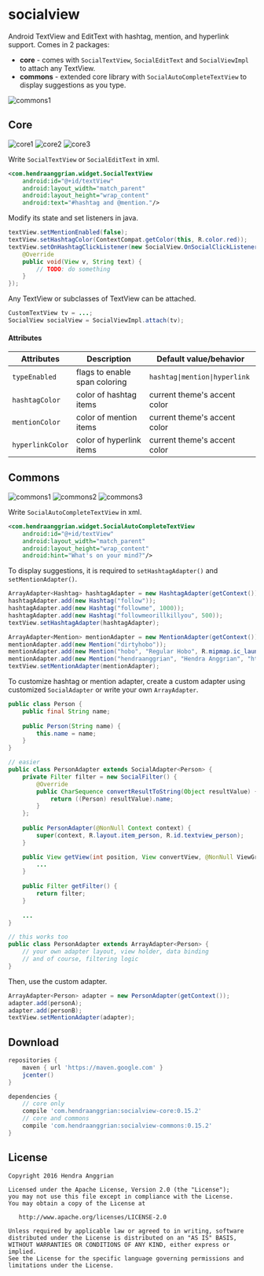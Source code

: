socialview
==========
Android TextView and EditText with hashtag, mention, and hyperlink support.
Comes in 2 packages:
 * **core** - comes with `SocialTextView`, `SocialEditText` and `SocialViewImpl` to attach any TextView.
 * **commons** - extended core library with `SocialAutoCompleteTextView` to display suggestions as you type.

![commons1][commons1]

Core
----
![core1][core1] ![core2][core2] ![core3][core3]

Write `SocialTextView` or `SocialEditText` in xml.
```xml
<com.hendraanggrian.widget.SocialTextView
    android:id="@+id/textView"
    android:layout_width="match_parent"
    android:layout_height="wrap_content"
    android:text="#hashtag and @mention."/>
```

Modify its state and set listeners in java.
```java
textView.setMentionEnabled(false);
textView.setHashtagColor(ContextCompat.getColor(this, R.color.red));
textView.setOnHashtagClickListener(new SocialView.OnSocialClickListener() {
    @Override
    public void(View v, String text) {
        // TODO: do something
    }
});
```

Any TextView or subclasses of TextView can be attached.
```java
CustomTextView tv = ...;
SocialView socialView = SocialViewImpl.attach(tv);
```

#### Attributes
| Attributes       | Description                      | Default value/behavior        |
|------------------|----------------------------------|-------------------------------|
| `typeEnabled`    | flags to enable span coloring    | `hashtag\|mention\|hyperlink` |
| `hashtagColor`   | color of hashtag items           | current theme's accent color  |
| `mentionColor`   | color of mention items           | current theme's accent color  |
| `hyperlinkColor` | color of hyperlink items         | current theme's accent color  |

Commons
-------
![commons1][commons1] ![commons2][commons2] ![commons3][commons3]

Write `SocialAutoCompleteTextView` in xml.
```xml
<com.hendraanggrian.widget.SocialAutoCompleteTextView
    android:id="@+id/textView"
    android:layout_width="match_parent"
    android:layout_height="wrap_content"
    android:hint="What's on your mind?"/>
```

To display suggestions, it is required to `setHashtagAdapter()` and `setMentionAdapter()`.
```java
ArrayAdapter<Hashtag> hashtagAdapter = new HashtagAdapter(getContext());
hashtagAdapter.add(new Hashtag("follow"));
hashtagAdapter.add(new Hashtag("followme", 1000));
hashtagAdapter.add(new Hashtag("followmeorillkillyou", 500));
textView.setHashtagAdapter(hashtagAdapter);

ArrayAdapter<Mention> mentionAdapter = new MentionAdapter(getContext());
mentionAdapter.add(new Mention("dirtyhobo"));
mentionAdapter.add(new Mention("hobo", "Regular Hobo", R.mipmap.ic_launcher));
mentionAdapter.add(new Mention("hendraanggrian", "Hendra Anggrian", "https://avatars0.githubusercontent.com/u/11507430?v=3&s=460"));
textView.setMentionAdapter(mentionAdapter);
```

To customize hashtag or mention adapter, create a custom adapter using customized `SocialAdapter` or write your own `ArrayAdapter`.
```java
public class Person {
    public final String name;
    
    public Person(String name) {
        this.name = name;
    }
}

// easier
public class PersonAdapter extends SocialAdapter<Person> {
    private Filter filter = new SocialFilter() {
        @Override
        public CharSequence convertResultToString(Object resultValue) {
            return ((Person) resultValue).name;
        }
    };
    
    public PersonAdapter(@NonNull Context context) {
        super(context, R.layout.item_person, R.id.textview_person);
    }

    public View getView(int position, View convertView, @NonNull ViewGroup parent) {
        ...
    }
    
    public Filter getFilter() {
        return filter;
    }
    
    ...
}

// this works too
public class PersonAdapter extends ArrayAdapter<Person> {
    // your own adapter layout, view holder, data binding
    // and of course, filtering logic
}
```

Then, use the custom adapter.
```java
ArrayAdapter<Person> adapter = new PersonAdapter(getContext());
adapter.add(personA);
adapter.add(personB);
textView.setMentionAdapter(adapter);
```

Download
--------
```gradle
repositories {
    maven { url 'https://maven.google.com' }
    jcenter()
}

dependencies {
    // core only
    compile 'com.hendraanggrian:socialview-core:0.15.2'
    // core and commons
    compile 'com.hendraanggrian:socialview-commons:0.15.2'
}
```

License
-------
    Copyright 2016 Hendra Anggrian

    Licensed under the Apache License, Version 2.0 (the "License");
    you may not use this file except in compliance with the License.
    You may obtain a copy of the License at

       http://www.apache.org/licenses/LICENSE-2.0

    Unless required by applicable law or agreed to in writing, software
    distributed under the License is distributed on an "AS IS" BASIS,
    WITHOUT WARRANTIES OR CONDITIONS OF ANY KIND, either express or implied.
    See the License for the specific language governing permissions and
    limitations under the License.
    
[core1]: /art/core1.gif
[core2]: /art/core2.gif
[core3]: /art/core3.gif
[commons1]: /art/commons1.gif
[commons2]: /art/commons2.gif
[commons3]: /art/commons3.gif
